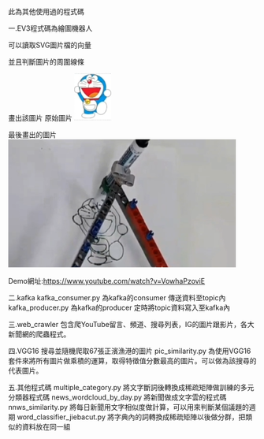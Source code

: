 此為其他使用過的程式碼

一.EV3程式碼為繪圖機器人

可以讀取SVG圖片檔的向量

並且判斷圖片的周圍線條

畫出該圖片
原始圖片
![images](https://github.com/valosz66666/PythonCode/blob/master/images/EV3.PNG)

最後畫出的圖片
![images](https://github.com/valosz66666/PythonCode/blob/master/images/EV3%E6%88%90%E5%93%81.PNG)

Demo網址:https://www.youtube.com/watch?v=VowhaPzoviE

二.kafka
kafka_consumer.py 為kafka的consumer 傳送資料至topic內
kafka_producer.py 為kafka的producer 定時將topic資料寫入至kafka內

三.web_crawler
包含爬YouTube留言、頻道、搜尋列表，IG的圖片跟影片，各大新聞網的爬蟲程式。

四.VGG16
搜尋並隨機爬取67張正濱漁港的圖片
pic_similarity.py 為使用VGG16套件來將所有圖片做乘積的運算，取得特徵值分數最高的圖片。可以做為該搜尋的代表圖片。

五.其他程式碼
multiple_category.py 將文字斷詞後轉換成稀疏矩陣做訓練的多元分類器程式碼
news_wordcloud_by_day.py 將新聞做成文字雲的程式碼
nnws_similarity.py 將每日新聞用文字相似度做計算，可以用來判斷某個議題的週期
word_classifier_jiebacut.py 將字典內的詞轉換成稀疏矩陣以後做分群，把類似的資料放在同一組
